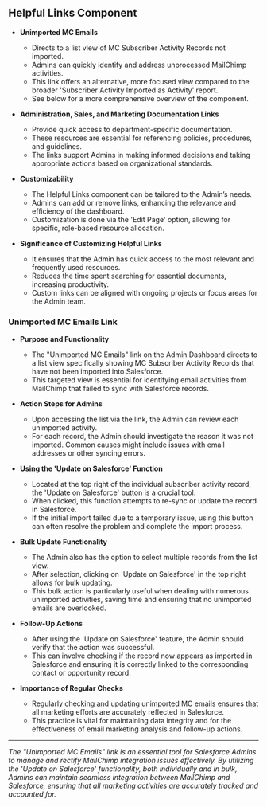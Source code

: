 ## Helpful Links Component

- **Unimported MC Emails**
  - Directs to a list view of MC Subscriber Activity Records not imported.
  - Admins can quickly identify and address unprocessed MailChimp activities.
  - This link offers an alternative, more focused view compared to the broader 'Subscriber Activity Imported as Activity' report.
  - See below for a more comprehensive overview of the component.

- **Administration, Sales, and Marketing Documentation Links**
  - Provide quick access to department-specific documentation.
  - These resources are essential for referencing policies, procedures, and guidelines.
  - The links support Admins in making informed decisions and taking appropriate actions based on organizational standards.

- **Customizability**
  - The Helpful Links component can be tailored to the Admin’s needs.
  - Admins can add or remove links, enhancing the relevance and efficiency of the dashboard.
  - Customization is done via the 'Edit Page' option, allowing for specific, role-based resource allocation.

- **Significance of Customizing Helpful Links**
  - It ensures that the Admin has quick access to the most relevant and frequently used resources.
  - Reduces the time spent searching for essential documents, increasing productivity.
  - Custom links can be aligned with ongoing projects or focus areas for the Admin team.

### Unimported MC Emails Link

- **Purpose and Functionality**
  - The "Unimported MC Emails" link on the Admin Dashboard directs to a list view specifically showing MC Subscriber Activity Records that have not been imported into Salesforce.
  - This targeted view is essential for identifying email activities from MailChimp that failed to sync with Salesforce records.

- **Action Steps for Admins**
  - Upon accessing the list via the link, the Admin can review each unimported activity.
  - For each record, the Admin should investigate the reason it was not imported. Common causes might include issues with email addresses or other syncing errors.

- **Using the 'Update on Salesforce' Function**
  - Located at the top right of the individual subscriber activity record, the 'Update on Salesforce' button is a crucial tool.
  - When clicked, this function attempts to re-sync or update the record in Salesforce.
  - If the initial import failed due to a temporary issue, using this button can often resolve the problem and complete the import process.

- **Bulk Update Functionality**
  - The Admin also has the option to select multiple records from the list view.
  - After selection, clicking on 'Update on Salesforce' in the top right allows for bulk updating.
  - This bulk action is particularly useful when dealing with numerous unimported activities, saving time and ensuring that no unimported emails are overlooked.

- **Follow-Up Actions**
  - After using the 'Update on Salesforce' feature, the Admin should verify that the action was successful.
  - This can involve checking if the record now appears as imported in Salesforce and ensuring it is correctly linked to the corresponding contact or opportunity record.

- **Importance of Regular Checks**
  - Regularly checking and updating unimported MC emails ensures that all marketing efforts are accurately reflected in Salesforce.
  - This practice is vital for maintaining data integrity and for the effectiveness of email marketing analysis and follow-up actions.

---

_The "Unimported MC Emails" link is an essential tool for Salesforce Admins to manage and rectify MailChimp integration issues effectively. By utilizing the 'Update on Salesforce' functionality, both individually and in bulk, Admins can maintain seamless integration between MailChimp and Salesforce, ensuring that all marketing activities are accurately tracked and accounted for._
